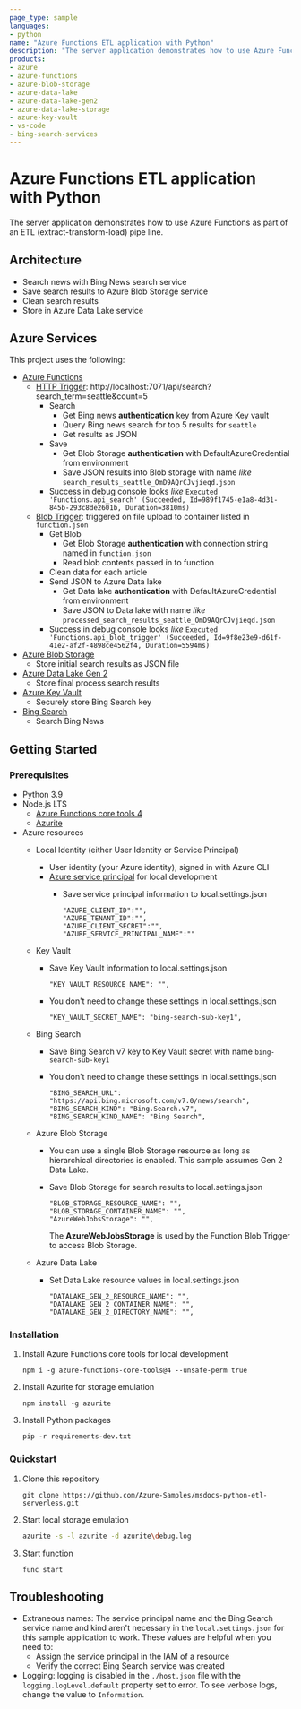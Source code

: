 ```yaml
---
page_type: sample
languages:
- python
name: "Azure Functions ETL application with Python"
description: "The server application demonstrates how to use Azure Functions as part of an ETL (extract-transform-load) pipe line. Search Bing news, clean the results, and store in Azure Data Lake."
products:
- azure
- azure-functions
- azure-blob-storage
- azure-data-lake
- azure-data-lake-gen2
- azure-data-lake-storage
- azure-key-vault
- vs-code
- bing-search-services
---
```


# Azure Functions ETL application with Python

The server application demonstrates how to use Azure Functions as part of an ETL (extract-transform-load) pipe line. 

## Architecture

* Search news with Bing News search service
* Save search results to Azure Blob Storage service
* Clean search results 
* Store in Azure Data Lake service

## Azure Services

This project uses the following:

* [Azure Functions](https://learn.microsoft.com/azure/azure-functions/)
    * [HTTP Trigger](https://learn.microsoft.com/azure/azure-functions/functions-bindings-http-webhook): http://localhost:7071/api/search?search_term=seattle&count=5
        * Search
            * Get Bing news **authentication** key from Azure Key vault
            * Query Bing news search for top 5 results for `seattle`
            * Get results as JSON
        * Save
            * Get Blob Storage **authentication** with DefaultAzureCredential from environment
            * Save JSON results into Blob storage with name _like_ `search_results_seattle_OmD9AQrCJvjieqd.json`
        * Success in debug console looks _like_ `Executed 'Functions.api_search' (Succeeded, Id=989f1745-e1a8-4d31-845b-293c8de2601b, Duration=3810ms)`
    * [Blob Trigger](https://learn.microsoft.com/azure/azure-functions/functions-bindings-storage-blob): triggered on file upload to container listed in `function.json`
        * Get Blob 
            * Get Blob Storage **authentication** with connection string named in `function.json`
            * Read blob contents passed in to function
        * Clean data for each article
        * Send JSON to Azure Data lake
            * Get Data lake **authentication** with DefaultAzureCredential from environment
            * Save JSON to Data lake with name _like_ `processed_search_results_seattle_OmD9AQrCJvjieqd.json`
        * Success in debug console looks _like_ `Executed 'Functions.api_blob_trigger' (Succeeded, Id=9f8e23e9-d61f-41e2-af2f-4898ce4562f4, Duration=5594ms)`
* [Azure Blob Storage](https://learn.microsoft.com/azure/storage/blobs/storage-blobs-overview)
    * Store initial search results as JSON file
* [Azure Data Lake Gen 2](https://learn.microsoft.com/azure/storage/blobs/data-lake-storage-introduction)
    * Store final process search results
* [Azure Key Vault](https://learn.microsoft.com/azure/key-vault/secrets/about-secrets)
    * Securely store Bing Search key
* [Bing Search](https://learn.microsoft.com/bing/search-apis/bing-news-search/overview) 
    * Search Bing News

## Getting Started

### Prerequisites

- Python 3.9 
- Node.js LTS
    - [Azure Functions core tools 4](https://www.npmjs.com/package/azure-functions-core-tools)
    - [Azurite](https://www.npmjs.com/package/azurite)
- Azure resources
    - Local Identity (either User Identity or Service Principal)
        - User identity (your Azure identity), signed in with Azure CLI
        - [Azure service principal](./scripts/create-service-principal.sh) for local development
            - Save service principal information to local.settings.json
    
                ```
                "AZURE_CLIENT_ID":"",
                "AZURE_TENANT_ID":"",
                "AZURE_CLIENT_SECRET":"",
                "AZURE_SERVICE_PRINCIPAL_NAME":""         
                ```
    - Key Vault
        - Save Key Vault information to local.settings.json

            ```
            "KEY_VAULT_RESOURCE_NAME": "",
            ```
        - You don't need to change these settings in local.settings.json

            ```
            "KEY_VAULT_SECRET_NAME": "bing-search-sub-key1",
            ```

    - Bing Search
        - Save Bing Search v7 key to Key Vault secret with name `bing-search-sub-key1`

        - You don't need to change these settings in local.settings.json

            ```
            "BING_SEARCH_URL": "https://api.bing.microsoft.com/v7.0/news/search",
            "BING_SEARCH_KIND": "Bing.Search.v7",
            "BING_SEARCH_KIND_NAME": "Bing Search",            
            ```

    - Azure Blob Storage
        - You can use a single Blob Storage resource as long as hierarchical directories is enabled. This sample assumes Gen 2 Data Lake.
        - Save Blob Storage for search results to local.settings.json

            ```
            "BLOB_STORAGE_RESOURCE_NAME": "",
            "BLOB_STORAGE_CONTAINER_NAME": "",
            "AzureWebJobsStorage": "",
            ```

            The **AzureWebJobsStorage** is used by the Function Blob Trigger to access Blob Storage.

    - Azure Data Lake
        - Set Data Lake resource values in local.settings.json

            ```
            "DATALAKE_GEN_2_RESOURCE_NAME": "",
            "DATALAKE_GEN_2_CONTAINER_NAME": "",
            "DATALAKE_GEN_2_DIRECTORY_NAME": "",            
            ```

### Installation

1. Install Azure Functions core tools for local development
    ```
    npm i -g azure-functions-core-tools@4 --unsafe-perm true
    ```

2. Install Azurite for storage emulation
    ```
    npm install -g azurite
    ```

3. Install Python packages

    ```
    pip -r requirements-dev.txt
    ```

### Quickstart

1. Clone this repository

    ```
    git clone https://github.com/Azure-Samples/msdocs-python-etl-serverless.git
    ```

2. Start local storage emulation

    ```bash
    azurite -s -l azurite -d azurite\debug.log
    ```

2. Start function

    ```
    func start
    ```

## Troubleshooting

* Extraneous names: The service principal name and the Bing Search service name and kind aren't necessary in the `local.settings.json` for this sample application to work. These values are helpful when you need to:
    * Assign the service principal in the IAM of a resource
    * Verify the correct Bing Search service was created
* Logging: logging is disabled in the `./host.json` file with the `logging.logLevel.default` property set to error. To see verbose logs, change the value to `Information`.
